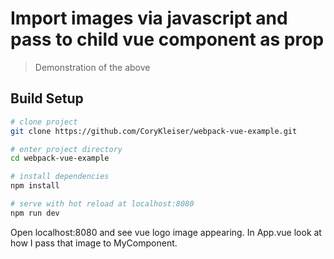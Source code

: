 # Import images via javascript and pass to child vue component as prop

> Demonstration of the above

## Build Setup

``` bash
# clone project
git clone https://github.com/CoryKleiser/webpack-vue-example.git

# enter project directory
cd webpack-vue-example

# install dependencies
npm install

# serve with hot reload at localhost:8080
npm run dev

```

Open localhost:8080 and see vue logo image appearing. In App.vue look at how I pass that image to MyComponent.
